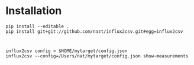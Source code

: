 # Installation
    pip install --editable .
    pip install git+git://github.com/nazt/influx2csv.git#egg=influx2csv


#

    influx2csv config > $HOME/mytarget/config.json
    influx2csv --config=/Users/nat/mytarget/config.json show-measurements
    
